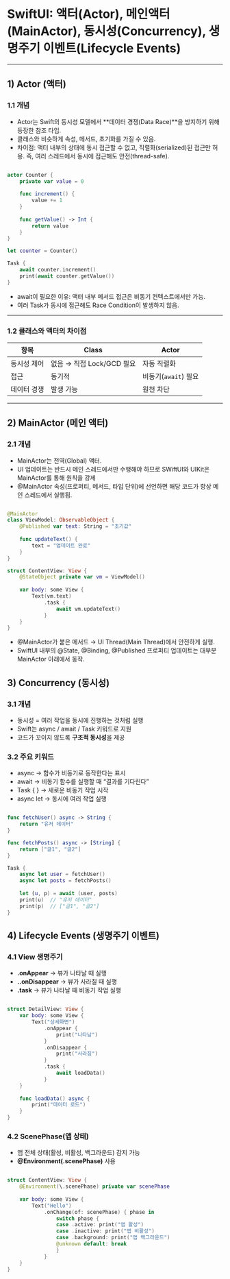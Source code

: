 
# SwiftUI: 액터(Actor), 메인액터(MainActor), 동시성(Concurrency), 생명주기 이벤트(Lifecycle Events)

---

## 1) Actor (액터)

### 1.1 개념
- Actor는 Swift의 동시성 모델에서 **데이터 경쟁(Data Race)**을 방지하기 위해 등장한 참조 타입.
- 클래스와 비슷하게 속성, 메서드, 초기화를 가질 수 있음.
- 차이점: 액터 내부의 상태에 동시 접근할 수 없고, 직렬화(serialized)된 접근만 허용. 즉, 여러 스레드에서 동시에 접근해도 안전(thread-safe).

```swift

actor Counter {
    private var value = 0
    
    func increment() {
        value += 1
    }
    
    func getValue() -> Int {
        return value
    }
}

let counter = Counter()

Task {
    await counter.increment()
    print(await counter.getValue())
}

```
- await이 필요한 이유: 액터 내부 메서드 접근은 비동기 컨텍스트에서만 가능.
- 여러 Task가 동시에 접근해도 Race Condition이 발생하지 않음.

---

### 1.2 클래스와 액터의 차이점

| 항목     | Class               | Actor           |
| ------ | ------------------- | --------------- |
| 동시성 제어 | 없음 → 직접 Lock/GCD 필요 | 자동 직렬화          |
| 접근     | 동기적                 | 비동기(`await`) 필요 |
| 데이터 경쟁 | 발생 가능               | 원천 차단           |

---

## 2) MainActor (메인 액터)

### 2.1 개념
- MainActor는 전역(Global) 액터.
- UI 업데이트는 반드시 메인 스레드에서만 수행해야 하므로 SWiftUI와 UIKit은 MainActor를 통해 원칙을 강제
- @MainActor 속성(프로퍼티, 메서드, 타입 단위)에 선언하면 해당 코드가 항상 메인 스레드에서 실행됨.

```swift

@MainActor
class ViewModel: ObservableObject {
    @Published var text: String = "초기값"
    
    func updateText() {
        text = "업데이트 완료"
    }
}

struct ContentView: View {
    @StateObject private var vm = ViewModel()
    
    var body: some View {
        Text(vm.text)
            .task {
                await vm.updateText()
            }
    }
}

```
- @MainActor가 붙은 메서드 → UI Thread(Main Thread)에서 안전하게 실행.
- SwiftUI 내부의 @State, @Binding, @Published 프로퍼티 업데이트는 대부분 MainActor 아래에서 동작.

## 3) Concurrency (동시성)

### 3.1 개념
- 동시성 = 여러 작업을 동시에 진행하는 것처럼 실행
- Swift는 async / await / Task 키워드로 지원
- 코드가 꼬이지 않도록 **구조적 동시성**을 제공

### 3.2 주요 키워드
- async → 함수가 비동기로 동작한다는 표시
- await → 비동기 함수를 실행할 때 “결과를 기다린다”
- Task { } → 새로운 비동기 작업 시작
- async let → 동시에 여러 작업 실행

```swift

func fetchUser() async -> String {
    return "유저 데이터"
}

func fetchPosts() async -> [String] {
    return ["글1", "글2"]
}

Task {
    async let user = fetchUser()
    async let posts = fetchPosts()
    
    let (u, p) = await (user, posts)
    print(u)  // "유저 데이터"
    print(p)  // ["글1", "글2"]
}

```

## 4) Lifecycle Events (생명주기 이벤트)

### 4.1 View 생명주기
- **.onAppear** → 뷰가 나타날 때 실행
- **..onDisappear** → 뷰가 사라질 때 실행
- **.task** → 뷰가 나타날 때 비동기 작업 실행

```swift

struct DetailView: View {
    var body: some View {
        Text("상세화면")
            .onAppear {
                print("나타남")
            }
            .onDisappear {
                print("사라짐")
            }
            .task {
                await loadData()
            }
    }
    
    func loadData() async {
        print("데이터 로드")
    }
}

```

### 4.2 ScenePhase(앱 상태)
- 앱 전체 상태(활성, 비활성, 백그라운드) 감지 가능
- **@Environment(\.scenePhase)** 사용

```swift

struct ContentView: View {
    @Environment(\.scenePhase) private var scenePhase
    
    var body: some View {
        Text("Hello")
            .onChange(of: scenePhase) { phase in
                switch phase {
                case .active: print("앱 활성")
                case .inactive: print("앱 비활성")
                case .background: print("앱 백그라운드")
                @unknown default: break
                }
            }
    }
}

```

